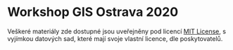 # Workshop GIS Ostrava 2020

Veškeré materiály zde dostupné jsou uveřejněny pod licencí [MIT License](LICENCE), s vyjímkou datových sad, které mají svoje vlastní licence, dle poskytovatelů.

